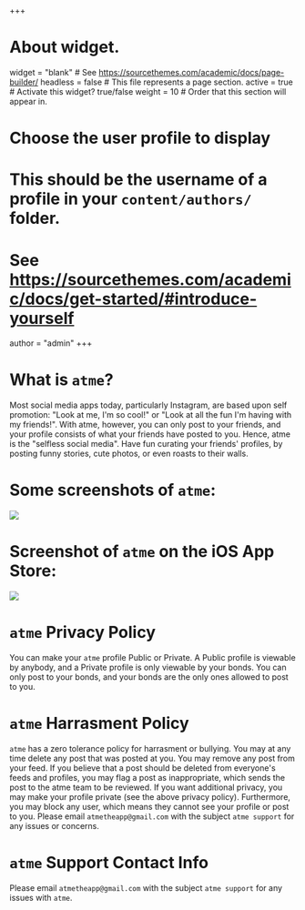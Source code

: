 +++
# About widget.
widget = "blank"  # See https://sourcethemes.com/academic/docs/page-builder/
headless = false  # This file represents a page section.
active = true  # Activate this widget? true/false
weight = 10  # Order that this section will appear in.

# Choose the user profile to display
# This should be the username of a profile in your `content/authors/` folder.
# See https://sourcethemes.com/academic/docs/get-started/#introduce-yourself
author = "admin"
+++

# What is `atme`?

Most social media apps today, particularly Instagram, are based upon self promotion: "Look at me, I'm so cool!" or "Look at all the fun I'm having with my friends!". With atme, however, you can only post to your friends, and your profile consists of what your friends have posted to you. Hence, atme is the "selfless social media". Have fun curating your friends' profiles, by posting funny stories, cute photos, or even roasts to their walls.

# Some screenshots of `atme`:

![](/img/atme1)

# Screenshot of `atme` on the iOS App Store:

![](/img/atme_app_store.PNG)

# `atme` Privacy Policy

You can make your `atme` profile Public or Private. A Public profile is viewable by anybody, and a Private profile is only viewable by your bonds. You can only post to your bonds, and your bonds are the only ones allowed to post to you.

# `atme` Harrasment Policy

`atme` has a zero tolerance policy for harrasment or bullying. You may at any time delete any post that was posted at you. You may remove any post from your feed. If you believe that a post should be deleted from everyone's feeds and profiles, you may flag a post as inappropriate, which sends the post to the atme team to be reviewed. If you want additional privacy, you may make your profile private (see the above privacy policy). Furthermore, you may block any user, which means they cannot see your profile or post to you. Please email `atmetheapp@gmail.com` with the subject `atme support` for any issues or concerns.
 
# `atme` Support Contact Info

Please email `atmetheapp@gmail.com` with the subject `atme support` for any issues with `atme`.


